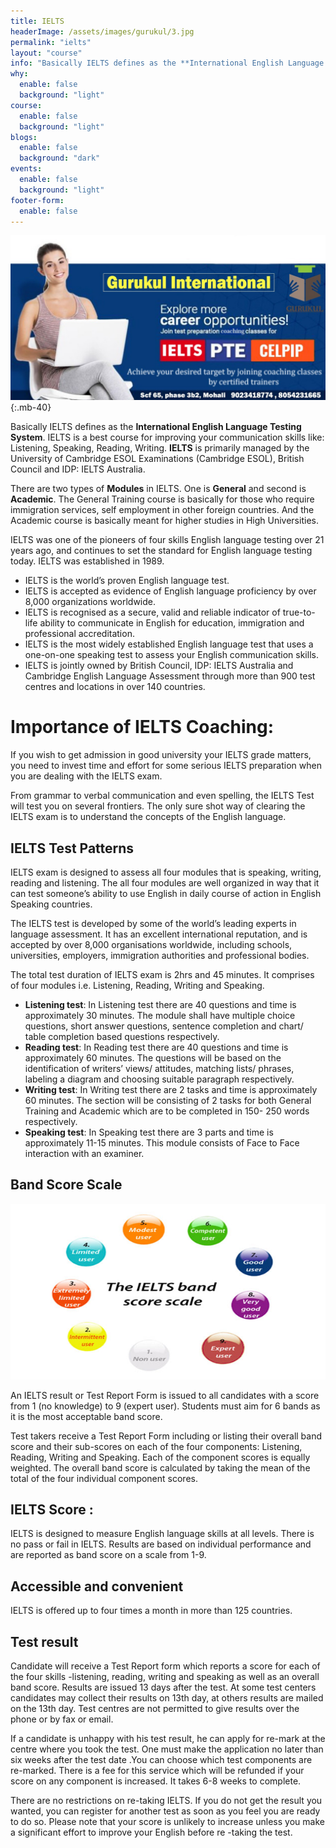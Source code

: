 ```yaml
---
title: IELTS
headerImage: /assets/images/gurukul/3.jpg
permalink: "ielts"
layout: "course"
info: "Basically IELTS defines as the **International English Language Testing System**. IELTS is a best course for improving your communication skills like: Listening, Speaking, Reading, Writing. **IELTS** is primarily managed by the University of Cambridge ESOL Examinations (Cambridge ESOL), British Council and IDP: IELTS Australia."
why:
  enable: false
  background: "light"
course:
  enable: false
  background: "light"
blogs:
  enable: false
  background: "dark"
events:
  enable: false
  background: "light"
footer-form:
  enable: false
---
```


![CELPIP)](assets/images/gurukul/7.jpg)
{:.mb-40}

Basically IELTS defines as the **International English Language Testing System**. IELTS is a best course for improving your communication skills like: Listening, Speaking, Reading, Writing. **IELTS** is primarily managed by the University of Cambridge ESOL Examinations (Cambridge ESOL), British Council and IDP: IELTS Australia.

There are two types of **Modules** in IELTS. One is **General** and second is **Academic**. The General Training course is basically for those who require immigration services, self employment in other foreign countries. And the Academic course is basically meant for higher studies in High Universities.

IELTS was one of the pioneers of four skills English language testing over 21 years ago, and continues to set the standard for English language testing today. IELTS was established in 1989. 


- IELTS is the world’s proven English language test.
- IELTS is accepted as evidence of English language proficiency by over 8,000 organizations worldwide.
- IELTS is recognised as a secure, valid and reliable indicator of true-to-life ability to communicate in English for education, immigration and professional accreditation.
- IELTS is the most widely established English language test that uses a one-on-one speaking test to assess your English communication skills.
- IELTS is jointly owned by British Council, IDP: IELTS Australia and Cambridge English Language Assessment through more than 900 test centres and locations in over 140 countries.


# Importance of IELTS Coaching: 

If you wish to get admission in good university your IELTS grade matters, you need to invest time and effort for some serious IELTS preparation when you are dealing with the IELTS exam. 

From grammar to verbal communication and even spelling, the IELTS Test will test you on several frontiers. The only sure shot way of clearing the IELTS exam is to understand the concepts of the English language.

## IELTS Test Patterns 

IELTS exam is designed to assess all four modules that is speaking, writing, reading and listening. The all four modules are well organized in way that it can test someone’s ability to use English in daily course of action in English Speaking countries. 

The IELTS test is developed by some of the world’s leading experts in language assessment. It has an excellent international reputation, and is accepted by over 8,000 organisations worldwide, including schools, universities, employers, immigration authorities and professional bodies. 

The total test duration of IELTS exam is 2hrs and 45 minutes. It comprises of four modules i.e. Listening, Reading, Writing and Speaking.

- **Listening test**: In Listening test there are 40 questions and time is approximately 30 minutes. The module shall have multiple choice questions, short answer questions, sentence completion and chart/ table completion based questions respectively.
- **Reading test**: In Reading test there are 40 questions and time is approximately 60 minutes. The questions will be based on the identification of writers’ views/ attitudes, matching lists/ phrases, labeling a diagram and choosing suitable paragraph respectively.
- **Writing test**: In Writing test there are 2 tasks and time is approximately 60 minutes. The section will be consisting of 2 tasks for both General Training and Academic which are  to be completed in 150- 250 words respectively. 
- **Speaking test**: In Speaking test there are 3 parts and time is approximately 11-15 minutes. This module consists of Face to Face interaction with an examiner.

## Band Score Scale 

![CELPIP)](assets/images/gurukul/band.jpg)    

An IELTS result or Test Report Form is issued to all candidates with a score from 1 (no knowledge) to 9 (expert user). Students must aim for 6 bands as it is the most acceptable band score. 

Test takers receive a Test Report Form including or listing their overall band score and their sub-scores on each of the four components: Listening, Reading, Writing and Speaking. Each of the component scores is equally weighted. The overall band score is calculated by taking the mean of the total of the four individual component scores.

## IELTS Score :

IELTS is designed to measure English language skills at all levels. There is no pass or fail in IELTS. Results are based on individual performance and are reported as band score on a scale from 1-9. 

## Accessible and convenient

IELTS is offered up to four times a month in more than 125 countries.

## Test result

Candidate will receive a Test Report form which reports a score for each of the four skills -listening, reading, writing and speaking as well as an overall band score. Results are issued 13 days after the test. At some test centers candidates may collect their results on 13th day, at others results are mailed on the 13th day. Test centres are not permitted to give results over the phone or by fax or email. 

If a candidate is unhappy with his test result, he can apply for re-mark at the centre where you took the test. One must make the application no later than six weeks after the test date .You can choose which test components are re-marked. There is a fee for this service which will be refunded if your score on any component is increased. It takes 6-8 weeks to complete. 

There are no restrictions on re-taking IELTS. If you do not get the result you wanted, you can register for another test as soon as you feel you are ready to do so. Please note that your score is unlikely to increase unless you make a significant effort to improve your English before re -taking the test.

